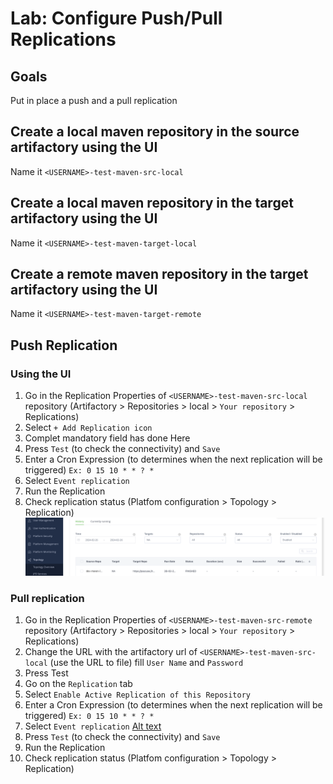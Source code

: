 # Lab: Configure Push/Pull Replications

## Goals

Put in place a push and a pull replication

## Create a local maven repository in the source artifactory using the UI

Name it `<USERNAME>-test-maven-src-local`

## Create a local maven repository in the target artifactory using the UI

Name it `<USERNAME>-test-maven-target-local`

## Create a remote maven repository in the target artifactory using the UI

Name it `<USERNAME>-test-maven-target-remote`

## Push Replication
### Using the UI

1. Go in the Replication Properties of `<USERNAME>-test-maven-src-local` repository (Artifactory > Repositories > local > `Your repository` > Replications)
2. Select `+ Add Replication icon`
3. Complet mandatory field has done Here
1. Press `Test` (to check the connectivity) and `Save`
2. Enter a Cron Expression (to determines when the next replication will be triggered) `Ex: 0 15 10 * * ? *`
1. Select `Event replication`
2. Run the Replication
3. Check replication status (Platfom configuration > Topology > Replication)
![Alt text](res/topo_check.png)

### Pull replication

1. Go in the Replication Properties of `<USERNAME>-test-maven-src-remote` repository (Artifactory > Repositories > local > `Your repository` > Replications)
2. Change the URL with the artifactory url of `<USERNAME>-test-maven-src-local` (use the URL to file) fill `User Name` and `Password`
3. Press Test
4. Go on the `Replication` tab
5. Select `Enable Active Replication of this Repository`
6. Enter a Cron Expression (to determines when the next replication will be triggered) `Ex: 0 15 10 * * ? *`
7. Select `Event replication`
[Alt text](res/pull_repl.png)
8. Press `Test` (to check the connectivity) and `Save`
9. Run the Replication
10. Check replication status (Platfom configuration > Topology > Replication)
